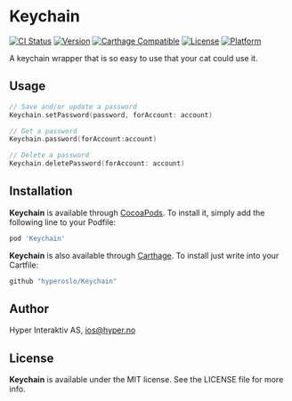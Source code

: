 # Keychain

[![CI Status](http://img.shields.io/travis/hyperoslo/Keychain.svg?style=flat)](https://travis-ci.org/hyperoslo/Keychain)
[![Version](https://img.shields.io/cocoapods/v/Keychain.svg?style=flat)](http://cocoadocs.org/docsets/Keychain)
[![Carthage Compatible](https://img.shields.io/badge/Carthage-compatible-4BC51D.svg?style=flat)](https://github.com/Carthage/Carthage)
[![License](https://img.shields.io/cocoapods/l/Keychain.svg?style=flat)](http://cocoadocs.org/docsets/Keychain)
[![Platform](https://img.shields.io/cocoapods/p/Keychain.svg?style=flat)](http://cocoadocs.org/docsets/Keychain)

A keychain wrapper that is so easy to use that your cat could use it.

## Usage

```swift
// Save and/or update a password
Keychain.setPassword(password, forAccount: account)

// Get a password
Keychain.password(forAccount:account)

// Delete a password
Keychain.deletePassword(forAccount: account)
```

## Installation

**Keychain** is available through [CocoaPods](http://cocoapods.org). To install
it, simply add the following line to your Podfile:

```ruby
pod 'Keychain'
```

**Keychain** is also available through [Carthage](https://github.com/Carthage/Carthage).
To install just write into your Cartfile:

```ruby
github "hyperoslo/Keychain"
```

## Author

Hyper Interaktiv AS, ios@hyper.no

## License

**Keychain** is available under the MIT license. See the LICENSE file for more info.
